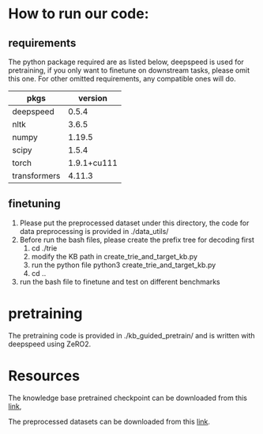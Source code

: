 # How to run our code:

## requirements

The python package required are as listed below, deepspeed is used for pretraining, if you only want to finetune on downstream tasks, please omit this one. For other omitted requirements, any compatible ones will do. 

|pkgs|version|
| --- | --- |
|deepspeed  |0.5.4|
|nltk | 3.6.5|
|numpy   | 1.19.5|
|scipy   | 1.5.4|
|torch   | 1.9.1+cu111|
|transformers  | 4.11.3|

## finetuning

1. Please put the preprocessed dataset under this directory, the code for data preprocessing is provided in ./data_utils/
2. Before run the bash files, please create the prefix tree for decoding first
   1. cd ./trie
   2. modify the KB path in create_trie_and_target_kb.py
   3. run the python file python3 create_trie_and_target_kb.py
   4. cd ..
3. run the bash file to finetune and test on different benchmarks

# pretraining

The pretraining code is provided in ./kb_guided_pretrain/ and is written with deepspeed using ZeRO2.

# Resources

The knowledge base pretrained checkpoint can be downloaded from this [link](https://drive.google.com/file/d/1TqvQRau1WPYE9hKfemKZr-9ptE-7USAH/view?usp=sharing),

The preprocessed datasets can be downloaded from this [link](https://drive.google.com/file/d/1JWYMdwxp7_ZZRGAO-ENmgUNirx9-nX32/view?usp=sharing).
